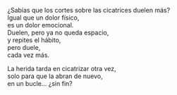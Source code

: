 ¿Sabías que los cortes sobre las cicatrices duelen más?  
Igual que un dolor físico,  
es un dolor emocional.  
Duelen, pero ya no queda espacio,  
y repites el hábito,  
pero duele,  
cada vez más.

La herida tarda en cicatrizar otra vez,  
solo para que la abran de nuevo,  
en un bucle… ¿sin fin?